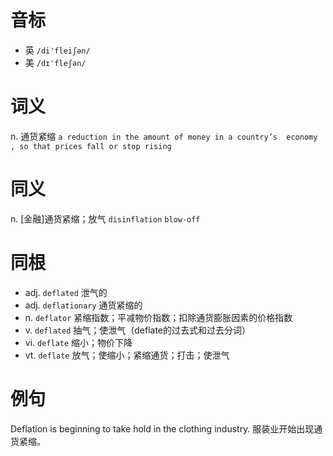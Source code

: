 # 音标

- 英 `/di'fleiʃən/`
- 美 `/dɪ'fleʃən/`

# 词义

n. 通货紧缩
`a reduction in the amount of money in a country’s  economy  , so that prices fall or stop rising`

# 同义

n. [金融]通货紧缩；放气
`disinflation` `blow-off`

# 同根

- adj. `deflated` 泄气的
- adj. `deflationary` 通货紧缩的
- n. `deflator` 紧缩指数；平减物价指数；扣除通货膨胀因素的价格指数
- v. `deflated` 抽气；使泄气（deflate的过去式和过去分词）
- vi. `deflate` 缩小；物价下降
- vt. `deflate` 放气；使缩小；紧缩通货；打击；使泄气

# 例句

Deflation is beginning to take hold in the clothing industry.
服装业开始出现通货紧缩。


